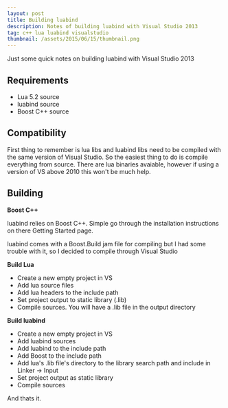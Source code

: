 ```yaml
---
layout: post
title: Building luabind
description: Notes of building luabind with Visual Studio 2013
tag: c++ lua luabind visualstudio
thumbnail: /assets/2015/06/15/thumbnail.png
---
```


Just some quick notes on building luabind with Visual Studio 2013

Requirements
------------

* Lua 5.2 source
* luabind source
* Boost C++ source

Compatibility
-------------

First thing to remember is lua libs and luabind libs need to be compiled with the same version of 
Visual Studio. So the easiest thing to do is compile everything from source. There are lua binaries
avaiable, however if using a version of VS above 2010 this won't be much help.

Building
--------

**Boost C++**

luabind relies on Boost C++. Simple go through the installation instructions on there Getting Started page.

luabind comes with a Boost.Build jam file for compiling but I had some trouble with it, so I decided to compile
through Visual Studio

**Build Lua**

* Create a new empty project in VS
* Add lua source files
* Add lua headers to the include path
* Set project output to static library (.lib)
* Compile sources. You will have a .lib file in the output directory

**Build luabind**

* Create a new empty project in VS
* Add luabind sources
* Add luabind to the include path
* Add Boost to the include path
* Add lua's .lib file's directory to the library search path and include in Linker -> Input
* Set project output as static library
* Compile sources

And thats it. 

